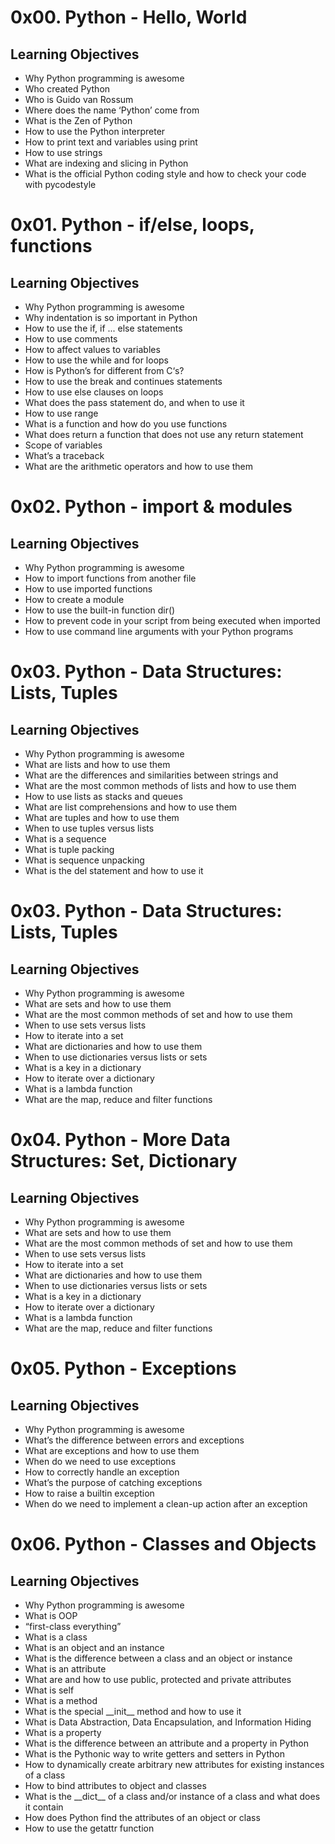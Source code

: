 <h1>0x00. Python - Hello, World</h1>

<h2>Learning Objectives</h2>
<ul>
<li>Why Python programming is awesome</li>
<li>Who created Python</li>
<li>Who is Guido van Rossum</li>
<li>Where does the name ‘Python’ come from</li>
<li>What is the Zen of Python</li>
<li>How to use the Python interpreter</li>
<li>How to print text and variables using print</li>
<li>How to use strings</li>
<li>What are indexing and slicing in Python</li>
<li>What is the official Python coding style and how to check your code with pycodestyle</li>
</ul>

<h1>0x01. Python - if/else, loops, functions</h1>

<h2>Learning Objectives</h2>
<ul>
<li>Why Python programming is awesome</li>
<li>Why indentation is so important in Python</li>
<li>How to use the if, if ... else statements</li>
<li>How to use comments</li>
<li>How to affect values to variables</li>
<li>How to use the while and for loops</li>
<li>How is Python’s for different from C‘s?</li>
<li>How to use the break and continues statements</li>
<li>How to use else clauses on loops</li>
<li>What does the pass statement do, and when to use it</li>
<li>How to use range</li>
<li>What is a function and how do you use functions</li>
<li>What does return a function that does not use any return statement</li>
<li>Scope of variables</li>
<li>What’s a traceback</li>
<li>What are the arithmetic operators and how to use them</li>
</ul>

<h1>0x02. Python - import & modules</h1>

<h2>Learning Objectives</h2>
<ul>
<li>Why Python programming is awesome</li>
<li>How to import functions from another file</li>
<li>How to use imported functions</li>
<li>How to create a module</li>
<li>How to use the built-in function dir()</li>
<li>How to prevent code in your script from being executed when imported</li>
<li>How to use command line arguments with your Python programs</li>
</ul>

<h1>0x03. Python - Data Structures: Lists, Tuples</h1>

<h2>Learning Objectives</h2>
<ul>
<li>Why Python programming is awesome</li>
<li>What are lists and how to use them</li>
<li>What are the differences and similarities between strings and </li>
<li>What are the most common methods of lists and how to use them</li>
<li>How to use lists as stacks and queues</li>
<li>What are list comprehensions and how to use them</li>
<li>What are tuples and how to use them</li>
<li>When to use tuples versus lists</li>
<li>What is a sequence</li>
<li>What is tuple packing</li>
<li>What is sequence unpacking</li>
<li>What is the del statement and how to use it</li>
</ul>

<h1>0x03. Python - Data Structures: Lists, Tuples</h1>

<h2>Learning Objectives</h2>
<ul>
<li>Why Python programming is awesome</li>
<li>What are sets and how to use them</li>
<li>What are the most common methods of set and how to use them</li>
<li>When to use sets versus lists</li>
<li>How to iterate into a set</li>
<li>What are dictionaries and how to use them</li>
<li>When to use dictionaries versus lists or sets</li>
<li>What is a key in a dictionary</li>
<li>How to iterate over a dictionary</li>
<li>What is a lambda function</li>
<li>What are the map, reduce and filter functions</li>
</ul>

<h1>0x04. Python - More Data Structures: Set, Dictionary</h1>

<h2>Learning Objectives</h2>

<ul>
<li>Why Python programming is awesome</li>
<li>What are sets and how to use them</li>
<li>What are the most common methods of set and how to use them</li>
<li>When to use sets versus lists</li>
<li>How to iterate into a set</li>
<li>What are dictionaries and how to use them</li>
<li>When to use dictionaries versus lists or sets</li>
<li>What is a key in a dictionary</li>
<li>How to iterate over a dictionary</li>
<li>What is a lambda function</li>
<li>What are the map, reduce and filter functions</li>
</ul>

<h1>0x05. Python - Exceptions</h1>

<h2>Learning Objectives</h2>
<ul>
<li>Why Python programming is awesome</li>
<li>What’s the difference between errors and exceptions</li>
<li>What are exceptions and how to use them</li>
<li>When do we need to use exceptions</li>
<li>How to correctly handle an exception</li>
<li>What’s the purpose of catching exceptions</li>
<li>How to raise a builtin exception</li>
<li>When do we need to implement a clean-up action after an exception</li>
</ul>

<h1>0x06. Python - Classes and Objects</h1>

<h2>Learning Objectives</h2>

<ul>
<li>Why Python programming is awesome</li>
<li>What is OOP</li>
<li>“first-class everything”</li>
<li>What is a class</li>
<li>What is an object and an instance</li>
<li>What is the difference between a class and an object or instance</li>
<li>What is an attribute</li>
<li>What are and how to use public, protected and private attributes</li>
<li>What is self</li>
<li>What is a method</li>
<li>What is the special __init__ method and how to use it</li>
<li>What is Data Abstraction, Data Encapsulation, and Information Hiding</li>
<li>What is a property</li>
<li>What is the difference between an attribute and a property in Python</li>
<li>What is the Pythonic way to write getters and setters in Python</li>
<li>How to dynamically create arbitrary new attributes for existing instances of a class</li>
<li>How to bind attributes to object and classes</li>
<li>What is the __dict__ of a class and/or instance of a class and what does it contain</li>
<li>How does Python find the attributes of an object or class</li>
<li>How to use the getattr function</li>
</ul>
